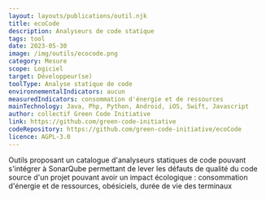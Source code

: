 ```yaml
---
layout: layouts/publications/outil.njk
title: ecoCode
description: Analyseurs de code statique
tags: tool
date: 2023-05-30
image: /img/outils/ecocode.png
category: Mesure
scope: Logiciel
target: Développeur(se)
toolType: Analyse statique de code
environnementalIndicators: aucun
measuredIndicators: consommation d'énergie et de ressources
mainTechnology: Java, Php, Python, Android, iOS, Swift, Javascript
author: collectif Green Code Initiative
link: https://github.com/green-code-initiative
codeRepository: https://github.com/green-code-initiative/ecoCode
licence: AGPL-3.0
---
```


Outils proposant un catalogue d'analyseurs statiques de code pouvant s'intégrer à SonarQube permettant de lever les défauts de qualité du code source d'un projet pouvant avoir un impact écologique : consommation d'énergie et de ressources, obésiciels, durée de vie des terminaux
